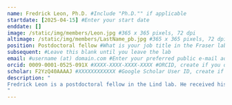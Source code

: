 ```yaml
---
name: Fredrick Leon, Ph.D. #Include "Ph.D."" if applicable
startdate: [2025-04-15] #Enter your start date
enddate: []
image: /static/img/members/Leon.jpg #365 x 365 pixels, 72 dpi
altimage: /static/img/members/LastName_pb.jpg #365 x 365 pixels, 72 dpi
position: Postdoctoral fellow #What is your job title in the Fraser lab?
subsequent: #Leave this blank until you leave the lab
email: #username (at) domain.com #Enter your preferred public e-mail address
orcid: 0009-0001-0525-091X #XXXX-XXXX-XXXX-XXXX #ORCID, create if you don't have one
scholar: F2YzQ40AAAAJ #XXXXXXXXXXXX #Google Scholar User ID, create if you don't have one
description: "
Fredrick Leon is a postdoctoral fellow in the Lind lab. He received his Ph.D. in Biochemistry and Molecular biology from UCSF and primarily focuses on the evolutionary cell biology and ecology of microeukaryotes. 
"
---
```

